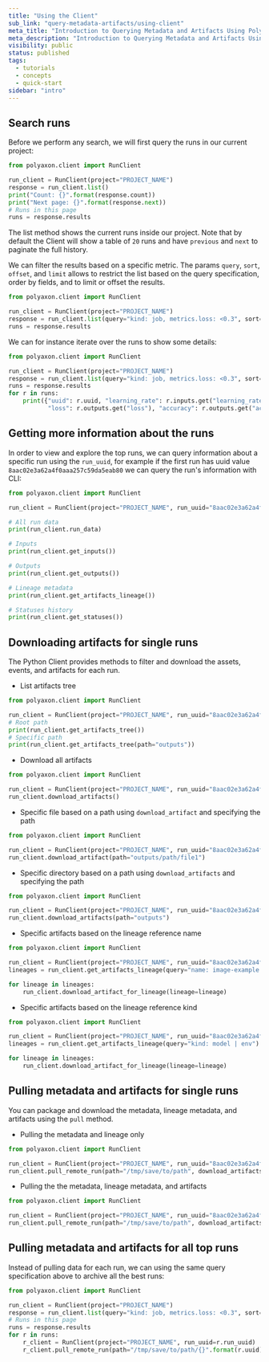 ```yaml
---
title: "Using the Client"
sub_link: "query-metadata-artifacts/using-client"
meta_title: "Introduction to Querying Metadata and Artifacts Using Polyaxon the Client - Polyaxon quick start tutorial - Core Concepts"
meta_description: "Introduction to Querying Metadata and Artifacts Using Polyaxon the Client - Become familiar with the ecosystem of Polyaxon tools with a top-level overview and useful links to get you started."
visibility: public
status: published
tags:
  - tutorials
  - concepts
  - quick-start
sidebar: "intro"
---
```


## Search runs

Before we perform any search, we will first query the runs in our current project:

```python
from polyaxon.client import RunClient

run_client = RunClient(project="PROJECT_NAME")
response = run_client.list()
print("Count: {}".format(response.count))
print("Next page: {}".format(response.next))
# Runs in this page
runs = response.results
```

The list method shows the current runs inside our project.
Note that by default the Client will show a table of `20` runs and have `previous` and `next` to paginate the full history.

We can filter the results based on a specific metric.
The params `query`, `sort`, `offset`, and `limit` allows to restrict the list based on the query specification, order by fields, and to limit or offset the results.

```python
from polyaxon.client import RunClient

run_client = RunClient(project="PROJECT_NAME")
response = run_client.list(query="kind: job, metrics.loss: <0.3", sort="-metrics.loss", limit=3)
runs = response.results
```

We can for instance iterate over the runs to show some details:

```python
from polyaxon.client import RunClient

run_client = RunClient(project="PROJECT_NAME")
response = run_client.list(query="kind: job, metrics.loss: <0.3", sort="-metrics.loss", limit=3)
runs = response.results
for r in runs:
    print({"uuid": r.uuid, "learning_rate": r.inputs.get("learning_rate"),
           "loss": r.outputs.get("loss"), "accuracy": r.outputs.get("accuracy")})
```

## Getting more information about the runs

In order to view and explore the top runs, we can query information about a specific run using the `run_uuid`,
for example if the first run has uuid value `8aac02e3a62a4f0aaa257c59da5eab80` we can query the run's information with CLI:

```python
from polyaxon.client import RunClient

run_client = RunClient(project="PROJECT_NAME", run_uuid="8aac02e3a62a4f0aaa257c59da5eab80")

# All run data
print(run_client.run_data)

# Inputs
print(run_client.get_inputs())

# Outputs
print(run_client.get_outputs())

# Lineage metadata
print(run_client.get_artifacts_lineage())

# Statuses history
print(run_client.get_statuses())
```

## Downloading artifacts for single runs

The Python Client provides methods to filter and download the assets, events, and artifacts for each run.

 * List artifacts tree

```python
from polyaxon.client import RunClient

run_client = RunClient(project="PROJECT_NAME", run_uuid="8aac02e3a62a4f0aaa257c59da5eab80")
# Root path
print(run_client.get_artifacts_tree())
# Specific path
print(run_client.get_artifacts_tree(path="outputs"))
```

 * Download all artifacts

```python
from polyaxon.client import RunClient

run_client = RunClient(project="PROJECT_NAME", run_uuid="8aac02e3a62a4f0aaa257c59da5eab80")
run_client.download_artifacts()
```

 * Specific file based on a path using `download_artifact` and specifying the path

```python
from polyaxon.client import RunClient

run_client = RunClient(project="PROJECT_NAME", run_uuid="8aac02e3a62a4f0aaa257c59da5eab80")
run_client.download_artifact(path="outputs/path/file1")
```

 * Specific directory based on a path using `download_artifacts`  and specifying the path

```python
from polyaxon.client import RunClient

run_client = RunClient(project="PROJECT_NAME", run_uuid="8aac02e3a62a4f0aaa257c59da5eab80")
run_client.download_artifacts(path="outputs")
```

 * Specific artifacts based on the lineage reference name

```python
from polyaxon.client import RunClient

run_client = RunClient(project="PROJECT_NAME", run_uuid="8aac02e3a62a4f0aaa257c59da5eab80")
lineages = run_client.get_artifacts_lineage(query="name: image-example | debug-csv-file").results

for lineage in lineages:
    run_client.download_artifact_for_lineage(lineage=lineage)
```

* Specific artifacts based on the lineage reference kind

```python
from polyaxon.client import RunClient

run_client = RunClient(project="PROJECT_NAME", run_uuid="8aac02e3a62a4f0aaa257c59da5eab80")
lineages = run_client.get_artifacts_lineage(query="kind: model | env").results

for lineage in lineages:
    run_client.download_artifact_for_lineage(lineage=lineage)
```

## Pulling metadata and artifacts for single runs

You can package and download the metadata, lineage metadata, and artifacts using the `pull` method.

 * Pulling the metadata and lineage only

```python
from polyaxon.client import RunClient

run_client = RunClient(project="PROJECT_NAME", run_uuid="8aac02e3a62a4f0aaa257c59da5eab80")
run_client.pull_remote_run(path="/tmp/save/to/path", download_artifacts=False)
```

 * Pulling the the metadata, lineage metadata, and artifacts

```python
from polyaxon.client import RunClient

run_client = RunClient(project="PROJECT_NAME", run_uuid="8aac02e3a62a4f0aaa257c59da5eab80")
run_client.pull_remote_run(path="/tmp/save/to/path", download_artifacts=True)
```

## Pulling metadata and artifacts for all top runs

Instead of pulling data for each run, we can using the same query specification above to archive all the best runs:

```python
from polyaxon.client import RunClient

run_client = RunClient(project="PROJECT_NAME")
response = run_client.list(query="kind: job, metrics.loss: <0.3", sort="-metrics.loss", limit=3)
# Runs in this page
runs = response.results
for r in runs:
    r_client = RunClient(project="PROJECT_NAME", run_uuid=r.run_uuid)
    r_client.pull_remote_run(path="/tmp/save/to/path/{}".format(r.uuid), download_artifacts=True)
```
